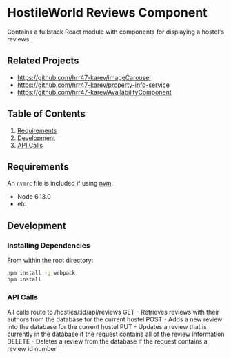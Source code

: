 # HostileWorld Reviews Component

Contains a fullstack React module with components for displaying a hostel's reviews.

## Related Projects

  - https://github.com/hrr47-karev/imageCarousel
  - https://github.com/hrr47-karev/property-info-service
  - https://github.com/hrr47-karev/AvailabilityComponent

## Table of Contents

1. [Requirements](#requirements)
2. [Development](#development)
3. [API Calls](#apicalls)

## Requirements

An `nvmrc` file is included if using [nvm](https://github.com/creationix/nvm).
- Node 6.13.0
- etc

## Development

### Installing Dependencies

From within the root directory:
```sh
npm install -g webpack
npm install
```

### API Calls
All calls route to /hostles/:id/api/reviews
GET - Retrieves reviews with their authors from the database for the current hostel
POST - Adds a new review into the database for the current hostel
PUT - Updates a review that is currently in the database if the request contains all of the review information
DELETE - Deletes a review from the database if the request contains a review id number


